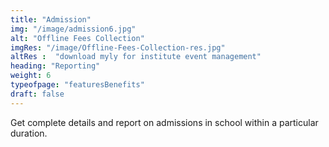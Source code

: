 ```yaml
---
title: "Admission"
img: "/image/admission6.jpg"
alt: "Offline Fees Collection"
imgRes: "/image/Offline-Fees-Collection-res.jpg" 
altRes :  "download myly for institute event management"
heading: "Reporting" 
weight: 6
typeofpage: "featuresBenefits"
draft: false
---
```


Get complete details and report on admissions in school within a particular duration.